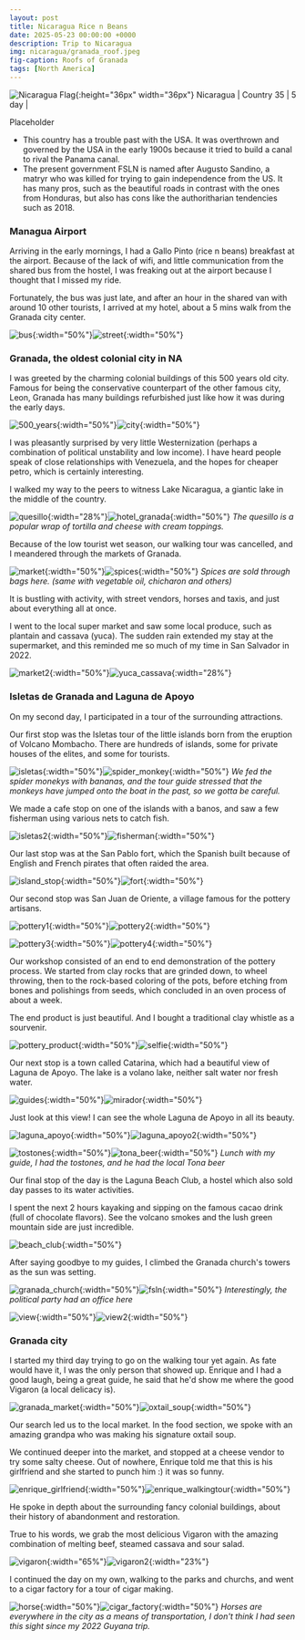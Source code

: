 ```yaml
---
layout: post
title: Nicaragua Rice n Beans
date: 2025-05-23 00:00:00 +0000
description: Trip to Nicaragua
img: nicaragua/granada_roof.jpeg
fig-caption: Roofs of Granada
tags: [North America]
---
```


![Nicaragua Flag]({{site.baseurl}}/assets/img/flags/4x3/ni.svg){:height="36px" width="36px"} Nicaragua \| Country 35 \| 5 day \|

Placeholder

* This country has a trouble past with the USA. It was overthrown and governed by the USA in the early 1900s because it tried to build a canal to rival the Panama canal.
* The present government FSLN is named after Augusto Sandino, a matryr who was killed for trying to gain independence from the US. It has many pros, such as the beautiful roads in contrast with the ones from Honduras, but also has cons like the authoritharian tendencies such as 2018. 


### Managua Airport

Arriving in the early mornings, I had a Gallo Pinto (rice n beans) breakfast at the airport. Because of the lack of wifi, and little communication from the shared bus from the hostel, I was freaking out at the airport because I thought that I missed my ride. 

Fortunately, the bus was just late, and after an hour in the shared van with around 10 other tourists, I arrived at my hotel, about a 5 mins walk from the Granada city center. 

![bus]({{site.baseurl}}/assets/img/nicaragua/bus.jpeg){:width="50%"}![street]({{site.baseurl}}/assets/img/nicaragua/hotel.jpeg){:width="50%"}

### Granada, the oldest colonial city in NA

I was greeted by the charming colonial buildings of this 500 years old city. Famous for being the conservative counterpart of the other famous city, Leon, Granada has many buildings refurbished just like how it was during the early days. 

![500_years]({{site.baseurl}}/assets/img/nicaragua/500_years.jpeg){:width="50%"}![city]({{site.baseurl}}/assets/img/nicaragua/city.jpeg){:width="50%"}

I was pleasantly surprised by very little Westernization (perhaps a combination of political unstability and low income). I have heard people speak of close relationships with Venezuela, and the hopes for cheaper petro, which is certainly interesting. 

I walked my way to the peers to witness Lake Nicaragua, a giantic lake in the middle of the country. 

![quesillo]({{site.baseurl}}/assets/img/nicaragua/quesillo.jpeg){:width="28%"}![hotel_granada]({{site.baseurl}}/assets/img/nicaragua/hotel_granada.jpeg){:width="50%"}
*The quesillo is a popular wrap of tortilla and cheese with cream toppings.*

Because of the low tourist wet season, our walking tour was cancelled, and I meandered through the markets of Granada. 

![market]({{site.baseurl}}/assets/img/nicaragua/market.jpeg){:width="50%"}![spices]({{site.baseurl}}/assets/img/nicaragua/spices.jpeg){:width="50%"}
*Spices are sold through bags here. (same with vegetable oil, chicharon and others)*

It is bustling with activity, with street vendors, horses and taxis, and just about everything all at once. 

I went to the local super market and saw some local produce, such as plantain and cassava (yuca). The sudden rain extended my stay at the supermarket, and this reminded me so much of my time in San Salvador in 2022. 

![market2]({{site.baseurl}}/assets/img/nicaragua/market2.jpeg){:width="50%"}![yuca_cassava]({{site.baseurl}}/assets/img/nicaragua/yuca_cassava.jpeg){:width="28%"}

### Isletas de Granada and Laguna de Apoyo 

On my second day, I participated in a tour of the surrounding attractions. 

Our first stop was the Isletas tour of the little islands born from the eruption of Volcano Mombacho. There are hundreds of islands, some for private houses of the elites, and some for tourists. 

![isletas]({{site.baseurl}}/assets/img/nicaragua/isletas.jpeg){:width="50%"}![spider_monkey]({{site.baseurl}}/assets/img/nicaragua/spider_monkey.jpeg){:width="50%"}
*We fed the spider monekys with bananas, and the tour guide stressed that the monkeys have jumped onto the boat in the past, so we gotta be careful.*

We made a cafe stop on one of the islands with a banos, and saw a few fisherman using various nets to catch fish. 

![isletas2]({{site.baseurl}}/assets/img/nicaragua/isletas2.jpeg){:width="50%"}![fisherman]({{site.baseurl}}/assets/img/nicaragua/fisherman.jpeg){:width="50%"}

Our last stop was at the San Pablo fort, which the Spanish built because of English and French pirates that often raided the area. 

![island_stop]({{site.baseurl}}/assets/img/nicaragua/island_stop.jpeg){:width="50%"}![fort]({{site.baseurl}}/assets/img/nicaragua/fort.jpeg){:width="50%"}

Our second stop was San Juan de Oriente, a village famous for the pottery artisans. 

![pottery1]({{site.baseurl}}/assets/img/nicaragua/pottery1.jpeg){:width="50%"}![pottery2]({{site.baseurl}}/assets/img/nicaragua/pottery2.jpeg){:width="50%"}

![pottery3]({{site.baseurl}}/assets/img/nicaragua/pottery3.jpeg){:width="50%"}![pottery4]({{site.baseurl}}/assets/img/nicaragua/pottery4.jpeg){:width="50%"}


Our workshop consisted of an end to end demonstration of the pottery process. We started from clay rocks that are grinded down, to wheel throwing, then to the rock-based coloring of the pots, before etching from bones and polishings from seeds, which concluded in an oven process of about a week. 

The end product is just beautiful. And I bought a traditional clay whistle as a sourvenir. 

![pottery_product]({{site.baseurl}}/assets/img/nicaragua/pottery_product.jpeg){:width="50%"}![selfie]({{site.baseurl}}/assets/img/nicaragua/selfie.jpeg){:width="50%"}

Our next stop is a town called Catarina, which had a beautiful view of Laguna de Apoyo. The lake is a volano lake, neither salt water nor fresh water.  

![guides]({{site.baseurl}}/assets/img/nicaragua/guides.jpeg){:width="50%"}![mirador]({{site.baseurl}}/assets/img/nicaragua/mirador.jpeg){:width="50%"}

Just look at this view! I can see the whole Laguna de Apoyo in all its beauty. 

![laguna_apoyo]({{site.baseurl}}/assets/img/nicaragua/laguna_apoyo.jpeg){:width="50%"}![laguna_apoyo2]({{site.baseurl}}/assets/img/nicaragua/laguna_apoyo2.jpeg){:width="50%"}

![tostones]({{site.baseurl}}/assets/img/nicaragua/tostones.jpeg){:width="50%"}![tona_beer]({{site.baseurl}}/assets/img/nicaragua/tona_beer.jpeg){:width="50%"}
*Lunch with my guide, I had the tostones, and he had the local Tona beer*

Our final stop of the day is the Laguna Beach Club, a hostel which also sold day passes to its water activities. 

I spent the next 2 hours kayaking and sipping on the famous cacao drink (full of chocolate flavors). See the volcano smokes and the lush green mountain side are just incredible.

![beach_club]({{site.baseurl}}/assets/img/nicaragua/beach_club.jpeg){:width="50%"}

After saying goodbye to my guides, I climbed the Granada church's towers as the sun was setting. 

![granada_church]({{site.baseurl}}/assets/img/nicaragua/granada_church.jpeg){:width="50%"}![fsln]({{site.baseurl}}/assets/img/nicaragua/fsln.jpeg){:width="50%"}
*Interestingly, the political party had an office here*

![view]({{site.baseurl}}/assets/img/nicaragua/view.jpeg){:width="50%"}![view2]({{site.baseurl}}/assets/img/nicaragua/view2.jpeg){:width="50%"}

### Granada city

I started my third day trying to go on the walking tour yet again. As fate would have it, I was the only person that showed up. Enrique and I had a good laugh, being a great guide, he said that he'd show me where the good Vigaron (a local delicacy is).

![granada_market]({{site.baseurl}}/assets/img/nicaragua/granada_market.jpeg){:width="50%"}![oxtail_soup]({{site.baseurl}}/assets/img/nicaragua/oxtail_soup.jpeg){:width="50%"}

Our search led us to the local market. In the food section, we spoke with an amazing grandpa who was making his signature oxtail soup. 

We continued deeper into the market, and stopped at a cheese vendor to try some salty cheese. Out of nowhere, Enrique told me that this is his girlfriend and she started to punch him :) it was so funny.

![enrique_girlfriend]({{site.baseurl}}/assets/img/nicaragua/enrique_girlfriend.jpeg){:width="50%"}![enrique_walkingtour]({{site.baseurl}}/assets/img/nicaragua/enrique_walkingtour.jpeg){:width="50%"}

He spoke in depth about the surrounding fancy colonial buildings, about their history of abandonment and restoration. 

True to his words, we grab the most delicious Vigaron with the amazing combination of melting beef, steamed cassava and sour salad. 

![vigaron]({{site.baseurl}}/assets/img/nicaragua/vigaron.jpeg){:width="65%"}![vigaron2]({{site.baseurl}}/assets/img/nicaragua/vigaron2.jpeg){:width="23%"}

I continued the day on my own, walking to the parks and churchs, and went to a cigar factory for a tour of cigar making. 

![horse]({{site.baseurl}}/assets/img/nicaragua/horse.jpeg){:width="50%"}![cigar_factory]({{site.baseurl}}/assets/img/nicaragua/cigar_factory.jpeg){:width="50%"}
*Horses are everywhere in the city as a means of transportation, I don't think I had seen this sight since my 2022 Guyana trip.*




<!-- ,
It is completely normal for people to be pulled in horses here on paved roads; I really want to visit the Masaya volcano, but unfortunately it is closed atm from activity
Eating Gallo Pinto (rice and beans) every morning and almost every meal, trying a quesillo (tortilla w/ cheese + sauce)
 -->

